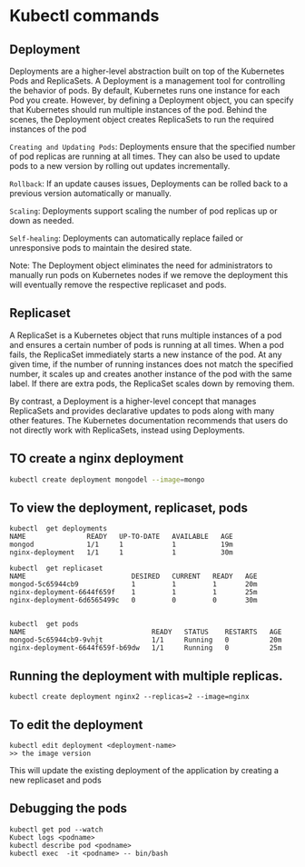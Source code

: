 # Kubectl commands


## Deployment 
Deployments are a higher-level abstraction built on top of the Kubernetes Pods and ReplicaSets.
A Deployment is a management tool for controlling the behavior of pods. By default, Kubernetes runs one instance for each Pod you create. However, by defining a Deployment object, you can specify that Kubernetes should run multiple instances of the pod. 
Behind the scenes, the Deployment object creates ReplicaSets to run the required instances of the pod

```Creating and Updating Pods```: Deployments ensure that the specified number of pod replicas are running at all times. They can also be used to update pods to a new version by rolling out updates incrementally.

```Rollback```: If an update causes issues, Deployments can be rolled back to a previous version automatically or manually.

```Scaling```: Deployments support scaling the number of pod replicas up or down as needed.

```Self-healing```: Deployments can automatically replace failed or unresponsive pods to maintain the desired state.

Note: The Deployment object eliminates the need for administrators to manually run pods on Kubernetes nodes
if we remove the deployment this will eventually remove the respective replicaset and pods.

## Replicaset

A ReplicaSet is a Kubernetes object that runs multiple instances of a pod and ensures a certain number of pods is running at all times.
When a pod fails, the ReplicaSet immediately starts a new instance of the pod. At any given time, if the number of running instances does not match the specified number, it scales up and creates another instance of the pod with the same label. If there are extra pods, the ReplicaSet scales down by removing them.

By contrast, a Deployment is a higher-level concept that manages ReplicaSets and provides declarative updates to pods along with many other features. The Kubernetes documentation recommends that users do not directly work with ReplicaSets, instead using Deployments.

## TO create a nginx deployment
```bash
kubectl create deployment mongodel --image=mongo
```
## To view the deployment, replicaset, pods
```
kubectl  get deployments
NAME               READY   UP-TO-DATE   AVAILABLE   AGE
mongod             1/1     1            1           19m
nginx-deployment   1/1     1            1           30m

kubectl  get replicaset
NAME                          DESIRED   CURRENT   READY   AGE
mongod-5c65944cb9             1         1         1       20m
nginx-deployment-6644f659f    1         1         1       25m
nginx-deployment-6d6565499c   0         0         0       30m


kubectl  get pods
NAME                               READY   STATUS    RESTARTS   AGE
mongod-5c65944cb9-9vhjt            1/1     Running   0          20m
nginx-deployment-6644f659f-b69dw   1/1     Running   0          25m
```

## Running the deployment with multiple replicas.
```
kubectl create deployment nginx2 --replicas=2 --image=nginx
```

## To edit the deployment
```
kubectl edit deployment <deployment-name>
>> the image version
```
This will update the existing deployment of the application by creating a new replicaset and pods


## Debugging the pods
```code
kubectl get pod --watch
Kubect logs <podname>
kubectl describe pod <podname>
kubectl exec  -it <podname> -- bin/bash
```





